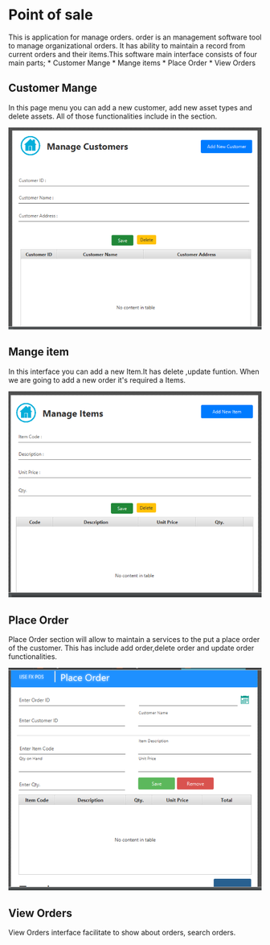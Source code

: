 # Point of sale
This is application for manage orders.
order is an management software tool to manage organizational orders. It has ability to maintain a record from current orders and their items.This software main interface consists of four main parts;
    * Customer Mange
    * Mange items
    * Place Order
    * View Orders
  
    
 ## Customer Mange

In this page menu you can add a new customer, add new asset types and delete assets. All of those functionalities include in the section.

 ![CustomerMange](./scrn/cus.PNG) 
 
 ## Mange item

 In this interface you can add a new Item.It has delete ,update funtion. When we are going to add a new order it's required a Items.

 ![MangeItem](./scrn/item.PNG)

 ## Place Order

Place Order section will allow to maintain a services to the put a place order of the customer. This has include add order,delete order and update order functionalities.

![ PlaceOrder](./scrn/place.PNG)

## View Orders

View Orders interface facilitate to show about orders, search orders. 






    